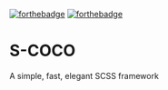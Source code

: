 [![forthebadge](https://forthebadge.com/images/badges/built-with-love.svg)](https://forthebadge.com)
[![forthebadge](https://forthebadge.com/images/badges/cc-by-nd.svg)](https://forthebadge.com)
# S-COCO
A simple, fast, elegant SCSS framework
